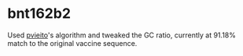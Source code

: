 # bnt162b2

Used [pvieito](https://github.com/pvieito)'s algorithm and tweaked the GC ratio, currently at 91.18% match to the original vaccine sequence.
